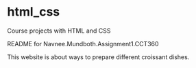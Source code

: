 # html_css
Course projects with HTML and CSS

README for Navnee.Mundboth.Assignment1.CCT360

This website is about ways to prepare different croissant dishes.

